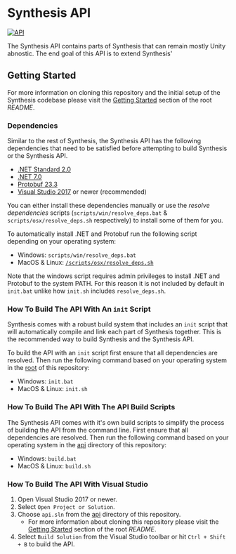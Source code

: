 # Synthesis API

[![API](https://github.com/Autodesk/synthesis/actions/workflows/API.yml/badge.svg?branch=master)](https://github.com/Autodesk/synthesis/actions/workflows/API.yml)

The Synthesis API contains parts of Synthesis that can remain mostly Unity abnostic. The end goal of this API is to extend Synthesis'

## Getting Started

For more information on cloning this repository and the initial setup of the Synthesis codebase please visit the [Getting Started](/README.md#getting-started) section of the root *README*.

### Dependencies

Similar to the rest of Synthesis, the Synthesis API has the following dependencies that need to be satisfied before attempting to build Synthesis or the Synthesis API.

- [.NET Standard 2.0](https://learn.microsoft.com/en-us/dotnet/standard/net-standard?tabs=net-standard-1-0)
- [.NET 7.0](https://dotnet.microsoft.com/en-us/download/dotnet/7.0)
- [Protobuf 23.3](https://github.com/protocolbuffers/protobuf/releases/tag/v23.3)
- [Visual Studio 2017](https://visualstudio.microsoft.com/downloads/) or newer (recommended)

You can either install these dependencies manually or use the *resolve dependencies* scripts (`scripts/win/resolve_deps.bat` & `scripts/osx/resolve_deps.sh` respectively) to install some of them for you.

To automatically install .NET and Protobuf run the following script depending on your operating system:
- Windows: `scripts/win/resolve_deps.bat`
- MacOS & Linux: [`/scripts/osx/resolve_deps.sh`](/scripts/osx/resolve_deps.sh)

Note that the windows script requires admin privileges to install .NET and Protobuf to the system PATH. For this reason it is not included by default in `init.bat` unlike how `init.sh` includes `resolve_deps.sh`.

### How To Build The API With An `init` Script

Synthesis comes with a robust build system that includes an `init` script that will automatically compile and link each part of Synthesis together. This is the recommended way to build Synthesis and the Synthesis API.

To build the API with an `init` script first ensure that all dependencies are resolved. Then run the following command based on your operating system in the [root](../) of this repository:

- Windows: `init.bat`
- MacOS & Linux: `init.sh`

### How To Build The API With The API Build Scripts

The Synthesis API comes with it's own build scripts to simplify the process of building the API from the command line. First ensure that all dependencies are resolved. Then run the following command based on your operating system in the [api](/api/) directory of this repository:

- Windows: `build.bat`
- MacOS & Linux: `build.sh`

### How To Build The API With Visual Studio

1. Open Visual Studio 2017 or newer.
2. Select `Open Project or Solution`.
3. Choose `api.sln` from the [api](/api/) directory of this repository.
    - For more information about cloning this repository please visit the [Getting Started](/README.md#getting-started) section of the root *README*.
4. Select `Build Solution` from the Visual Studio toolbar or hit `Ctrl + Shift + B` to build the API. 
